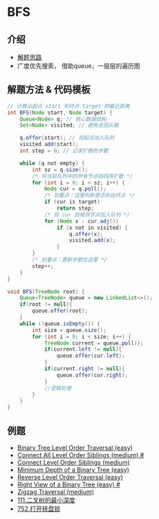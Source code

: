# BFS

## 介绍

* [解题思路](https://labuladong.gitbook.io/algo/di-ling-zhang-bi-du-xi-lie/bfs-kuang-jia)
* 广度优先搜索， 借助queue，一层层的遍历图

## 解题方法 & 代码模板

```java
// 计算从起点 start 到终点 target 的最近距离
int BFS(Node start, Node target) {
    Queue<Node> q; // 核心数据结构
    Set<Node> visited; // 避免走回头路

    q.offer(start); // 将起点加入队列
    visited.add(start);
    int step = 0; // 记录扩散的步数

    while (q not empty) {
        int sz = q.size();
        /* 将当前队列中的所有节点向四周扩散 */
        for (int i = 0; i < sz; i++) {
            Node cur = q.poll();
            /* 划重点：这里判断是否到达终点 */
            if (cur is target)
                return step;
            /* 将 cur 的相邻节点加入队列 */
            for (Node x : cur.adj())
                if (x not in visited) {
                    q.offer(x);
                    visited.add(x);
                }
        }
        /* 划重点：更新步数在这里 */
        step++;
    }
}

void BFS(TreeNode root) {
    Queue<TreeNode> queue = new LinkedList<>();
    if(root != null){
        queue.offer(root);
    }
    while (!queue.isEmpty()) {
        int size = queue.size();
        for (int i = 0; i < size; i++) {
            TreeNode current = queue.poll();
            if(current.left != null){
                queue.offer(cur.left);
            }
            if(current.right != null){
                queue.offer(cur.right);
            }
            //逻辑处理
        }
    }
}
```

## 例题

* [Binary Tree Level Order Traversal (easy)](./Binary&#32;Tree&#32;Level&#32;Order&#32;Traversal&#32;(easy).java)
* [Connect All Level Order Siblings (medium) #](./Connect&#32;All&#32;Level&#32;Order&#32;Siblings&#32;(medium)&#32;#&#32;.java)
* [Connect Level Order Siblings (medium)](./Connect&#32;Level&#32;Order&#32;Siblings&#32;(medium)&#32;.java)
* [Minimum Depth of a Binary Tree (easy)](./Minimum&#32;Depth&#32;of&#32;a&#32;Binary&#32;Tree&#32;(easy)&#32;.java)
* [Reverse Level Order Traversal (easy)](./Reverse&#32;Level&#32;Order&#32;Traversal&#32;(easy).java)
* [Right View of a Binary Tree (easy) #](./Right&#32;View&#32;of&#32;a&#32;Binary&#32;Tree&#32;(easy)&#32;#.java)
* [Zigzag Traversal (medium)](./Zigzag&#32;Traversal&#32;(medium).java)
* [111.二叉树的最小深度](https://leetcode-cn.com/problems/find-first-and-last-position-of-element-in-sorted-array/)
* [752.打开转盘锁](https://leetcode-cn.com/problems/open-the-lock/)
